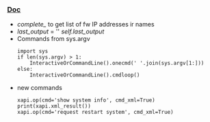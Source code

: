 ### [Doc](https://pymotw.com/2/cmd/)

- *complete_* to get list of fw IP addresses ir names
- *last_output* = '' *self.last_output*
- Commands from sys.argv
    ```
    import sys
    if len(sys.argv) > 1:
        InteractiveOrCommandLine().onecmd(' '.join(sys.argv[1:]))
    else:
        InteractiveOrCommandLine().cmdloop()
    ```    
- new commands
    ```
    xapi.op(cmd='show system info', cmd_xml=True)
    print(xapi.xml_result())
    xapi.op(cmd='request restart system', cmd_xml=True)        
    ```